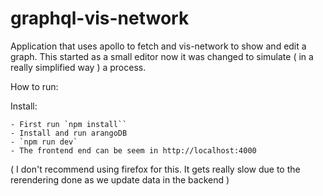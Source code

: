 # graphql-vis-network

Application that uses apollo to fetch and vis-network to show and edit a graph.
This started as a small editor now it was changed to simulate ( in a really simplified way ) a process.

How to run:

Install:

    - First run `npm install``
    - Install and run arangoDB 
    - `npm run dev`
    - The frontend end can be seem in http://localhost:4000


 ( I don't recommend using firefox for this. It gets really slow due to the rerendering done as we update data in the backend )
